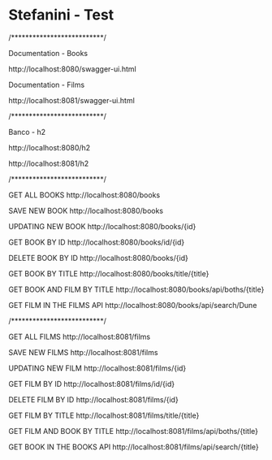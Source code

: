 # Stefanini - Test

/**************************/

Documentation - Books

http://localhost:8080/swagger-ui.html

Documentation - Films

http://localhost:8081/swagger-ui.html

/**************************/

Banco - h2 

http://localhost:8080/h2

http://localhost:8081/h2

/**************************/


GET ALL BOOKS
http://localhost:8080/books

SAVE NEW BOOK
http://localhost:8080/books

UPDATING NEW BOOK
http://localhost:8080/books/{id}

GET BOOK BY ID
http://localhost:8080/books/id/{id}

DELETE BOOK BY ID
http://localhost:8080/books/{id}

GET BOOK BY TITLE
http://localhost:8080/books/title/{title}

GET BOOK AND FILM BY TITLE
http://localhost:8080/books/api/boths/{title}

GET FILM IN THE FILMS API
http://localhost:8080/books/api/search/Dune

/**************************/

GET ALL FILMS
http://localhost:8081/films

SAVE NEW FILMS
http://localhost:8081/films

UPDATING NEW FILM
http://localhost:8081/films/{id}

GET FILM BY ID
http://localhost:8081/films/id/{id}

DELETE FILM BY ID
http://localhost:8081/films/{id}

GET FILM BY TITLE
http://localhost:8081/films/title/{title}

GET FILM AND BOOK BY TITLE
http://localhost:8081/films/api/boths/{title}

GET BOOK IN THE BOOKS API
http://localhost:8081/films/api/search/{title}
